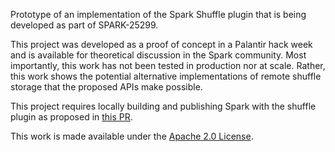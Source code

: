Prototype of an implementation of the Spark Shuffle plugin that is being developed as part of SPARK-25299.

This project was developed as a proof of concept in a Palantir hack week and is available for theoretical discussion in the Spark community. Most importantly, this work has not been tested in production nor at scale. Rather, this work shows the potential alternative implementations of remote shuffle storage that the proposed APIs make possible.

This project requires locally building and publishing Spark with the shuffle plugin as proposed in [this PR](https://github.com/mccheah/spark/pull/4).

This work is made available under the [Apache 2.0 License](https://github.com/mccheah/ignite-shuffle-service/blob/master/LICENSE).
